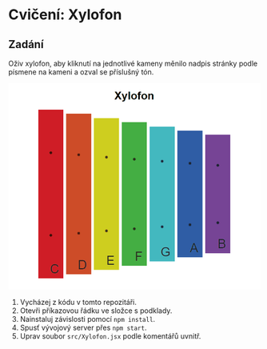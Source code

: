 # Cvičení: Xylofon

## Zadání

Oživ xylofon, aby kliknutí na jednotlivé kameny měnilo nadpis stránky podle písmene na kameni a ozval se příslušný tón.

![ukázka](zadani/xylofon.gif)

1. Vycházej z kódu v tomto repozitáři.
1. Otevři příkazovou řádku ve složce s podklady.
1. Nainstaluj závislosti pomocí `npm install`.
1. Spusť vývojový server přes `npm start`.
1. Uprav soubor `src/Xylofon.jsx` podle komentářů uvnitř.
